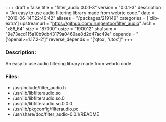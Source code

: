 +++
draft = false
title = "filter_audio 0.0.1-3"
version = "0.0.1-3"
description = "An easy to use audio filtering library made from webrtc code."
date = "2019-06-14T22:49:42"
aliases = "/packages/219149"
categories = ['xlib-extra']
upstreamurl = "https://github.com/irungentoo/filter_audio"
arch = "x86_64"
size = "87000"
usize = "190012"
sha1sum = "9e73ecd115a10b9db43179a0469ae8d2d47ac49e"
depends = "['openal>=1.17.2-2']"
reverse_depends = "['qtox', 'utox']"
+++
### Description: 
An easy to use audio filtering library made from webrtc code.

### Files: 
* /usr/include/filter_audio.h
* /usr/lib/libfilteraudio.so
* /usr/lib/libfilteraudio.so.0
* /usr/lib/libfilteraudio.so.0.0.0
* /usr/lib/pkgconfig/filteraudio.pc
* /usr/share/doc/filter_audio-0.0.1/README
